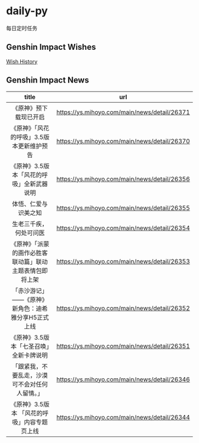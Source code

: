 # daily-py
每日定时任务


## Genshin Impact Wishes
[Wish History](./genshin_impact_wish.md)


## Genshin Impact News

| title | url |
|:---:|:---:|
| 《原神》预下载现已开启 | https://ys.mihoyo.com/main/news/detail/26371 |
| 《原神》「风花的呼吸」3.5版本更新维护预告 | https://ys.mihoyo.com/main/news/detail/26370 |
| 《原神》3.5版本「风花的呼吸」全新武器说明 | https://ys.mihoyo.com/main/news/detail/26356 |
| 体悟、仁爱与识美之知 | https://ys.mihoyo.com/main/news/detail/26355 |
| 生老三千疾，何处可问医 | https://ys.mihoyo.com/main/news/detail/26354 |
| 《原神》「派蒙的画作必胜客联动篇」联动主题表情包即将上架 | https://ys.mihoyo.com/main/news/detail/26353 |
| 「赤沙游记」——《原神》新角色：迪希雅分享H5正式上线 | https://ys.mihoyo.com/main/news/detail/26352 |
| 《原神》3.5版本「七圣召唤」全新卡牌说明 | https://ys.mihoyo.com/main/news/detail/26351 |
| 「跟紧我，不要乱走，沙漠可不会对任何人留情。」 | https://ys.mihoyo.com/main/news/detail/26346 |
| 《原神》3.5版本 「风花的呼吸」内容专题页上线 | https://ys.mihoyo.com/main/news/detail/26344 |

